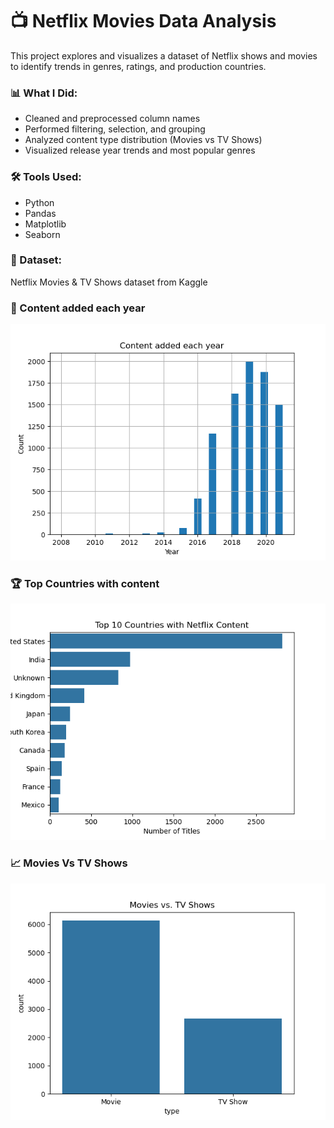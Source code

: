 # 📺 Netflix Movies Data Analysis

This project explores and visualizes a dataset of Netflix shows and movies to identify trends in genres, ratings, and production countries.

### 📊 What I Did:
- Cleaned and preprocessed column names
- Performed filtering, selection, and grouping
- Analyzed content type distribution (Movies vs TV Shows)
- Visualized release year trends and most popular genres

### 🛠️ Tools Used:
- Python
- Pandas
- Matplotlib
- Seaborn

### 📁 Dataset:
Netflix Movies & TV Shows dataset from Kaggle

### 🎥 Content added each year
![Content Added Histogram](content_added_hist.png)

### 🏆 Top Countries with content
![Top Countries Bar Plot](top_countries_bar.png)

### 📈 Movies Vs TV Shows
![Movies v/s TV Shows Count](movies_tv_count.png)





